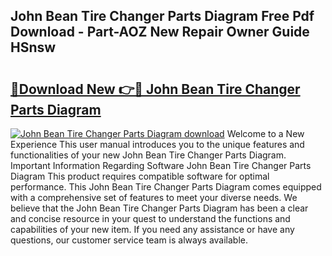 ## John Bean Tire Changer Parts Diagram Free Pdf Download - Part-AOZ New Repair Owner Guide HSnsw

# <h2><a href="http://dfq6xvk.blite.top/?on=John+Bean+Tire+Changer+Parts+Diagram">🔗Download New 👉🔴 John Bean Tire Changer Parts Diagram</a></h2>

[![John Bean Tire Changer Parts Diagram download](https://i.imgur.com/lujVjoI.png)](http://dfq6xvk.blite.top/?on=John+Bean+Tire+Changer+Parts+Diagram)
Welcome to a New Experience This user manual introduces you to the unique features and functionalities of your new John Bean Tire Changer Parts Diagram. Important Information Regarding Software John Bean Tire Changer Parts Diagram This product requires compatible software for optimal performance. This John Bean Tire Changer Parts Diagram comes equipped with a comprehensive set of features to meet your diverse needs. We believe that the John Bean Tire Changer Parts Diagram has been a clear and concise resource in your quest to understand the functions and capabilities of your new item. If you need any assistance or have any questions, our customer service team is always available.
